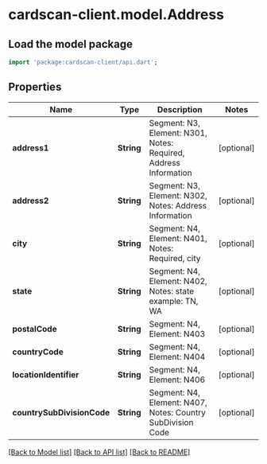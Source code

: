 # cardscan-client.model.Address

## Load the model package
```dart
import 'package:cardscan-client/api.dart';
```

## Properties
Name | Type | Description | Notes
------------ | ------------- | ------------- | -------------
**address1** | **String** | Segment: N3, Element: N301, Notes: Required, Address Information | [optional] 
**address2** | **String** | Segment: N3, Element: N302, Notes: Address Information | [optional] 
**city** | **String** | Segment: N4, Element: N401, Notes: Required, city | [optional] 
**state** | **String** | Segment: N4, Element: N402, Notes: state example: TN, WA | [optional] 
**postalCode** | **String** | Segment: N4, Element: N403 | [optional] 
**countryCode** | **String** | Segment: N4, Element: N404 | [optional] 
**locationIdentifier** | **String** | Segment: N4, Element: N406 | [optional] 
**countrySubDivisionCode** | **String** | Segment: N4, Element: N407, Notes: Country SubDivision Code | [optional] 

[[Back to Model list]](../README.md#documentation-for-models) [[Back to API list]](../README.md#documentation-for-api-endpoints) [[Back to README]](../README.md)


